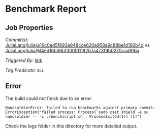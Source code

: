 # Benchmark Report

## Job Properties

*Commit(s):* [JuliaLang/julia@16c0ed5f893a848cce620a958a9c88be1d193b4d](https://github.com/JuliaLang/julia/commit/16c0ed5f893a848cce620a958a9c88be1d193b4d) vs [JuliaLang/julia@f4ed16b36bf300fd1192b7a473f9b0270cad816a](https://github.com/JuliaLang/julia/commit/f4ed16b36bf300fd1192b7a473f9b0270cad816a)

*Triggered By:* [link](https://github.com/JuliaLang/julia/pull/18457#issuecomment-271064606)

*Tag Predicate:* `ALL`

## Error

The build could not finish due to an error:

```
NanosoldierError: failed to run benchmarks against primary commit: ErrorException("failed process: Process(`sudo cset shield -e su nanosoldier -- -c ./benchscript.sh`, ProcessExited(1)) [1]")
```

Check the logs folder in this directory for more detailed output.

